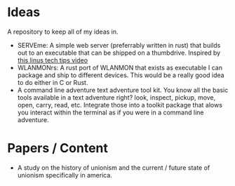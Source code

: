 # Ideas
A repository to keep all of my ideas in.

- SERVEme: A simple web server (preferrably written in rust) that builds out to an executable that can be shipped on a thumbdrive. Inspired by [this linus tech tips video](https://www.youtube.com/watch?v=0EtgwIajVqs)
- WLANMONrs: A rust port of WLANMON that exists as executable I can package and ship to different devices. This would be a really good idea to do either in C or Rust.
- A command line adventure text adventure tool kit. You know all the basic tools available in a text adventure right? look, inspect, pickup, move, open, carry, read, etc. Integrate those into a toolkit package that alows you interact within the terminal as if you were in a command line adventure.

# Papers / Content
- A study on the history of unionism and the current / future state of unionism specifically in america.

